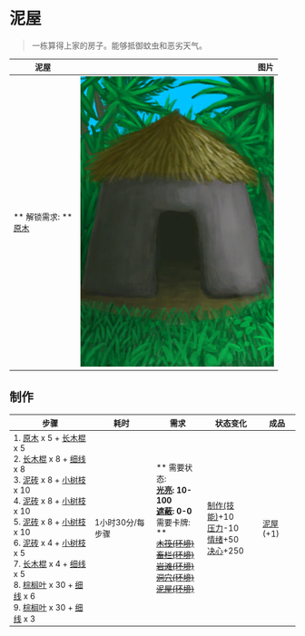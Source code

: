 # 泥屋  
> 一栋算得上家的房子。能够抵御蚊虫和恶劣天气。  
  
  泥屋  |   图片   
 ----  |  ----:   
 ** 解锁需求: **<br>[原木](Log.md)  |  ![](Sprite/MudHut.png)   
  
## 制作  
步骤  |  耗时  |  需求  |  状态变化  |  成品  
----  |  ----  |  ----  |  ----  |  ----  
1. [原木](Log.md) x 5 + [长木棍](StickLong.md) x 5<br>2. [长木棍](StickLong.md) x 8 + [细线](CordFiber.md) x 8<br>3. [泥砖](MudBrick.md) x 8 + [小树枝](Sticks.md) x 10<br>4. [泥砖](MudBrick.md) x 8 + [小树枝](Sticks.md) x 10<br>5. [泥砖](MudBrick.md) x 8 + [小树枝](Sticks.md) x 10<br>6. [泥砖](MudBrick.md) x 4 + [小树枝](Sticks.md) x 5<br>7. [长木棍](StickLong.md) x 4 + [细线](CordFiber.md) x 5<br>8. [棕榈叶](PalmFronds.md) x 30 + [细线](CordFiber.md) x 6<br>9. [棕榈叶](PalmFronds.md) x 30 + [细线](CordFiber.md) x 3  |  1小时30分/每步骤  |  ** 需要状态: **<br>[光亮](Light.md): 10-100<br>[遮蔽](Sheltered.md): 0-0<br>** 需要卡牌: **<br>~~[木筏(环境)](Env_Raft.md)~~<br>~~[畜栏(环境)](Env_Enclosure.md)~~<br>~~[岩滩(环境)](Env_Rocks.md)~~<br>~~[洞穴(环境)](Env_CaveSea.md)~~<br>~~[泥屋(环境)](Env_MudHut.md)~~  |  [制作(技能)](Skill_Crafting.md)+10<br>[压力](Stress.md)-10<br>[情绪](Morale.md)+50<br>[决心](Determination.md)+250  |  [泥屋](MudHutEntrance.md)(+1)  
